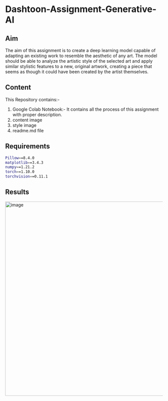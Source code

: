 # Dashtoon-Assignment-Generative-AI

## Aim 
The aim of this assignment is to create a deep learning model capable of adapting an existing work to resemble the aesthetic of any art. The model should be able to analyze the artistic style of the selected art and apply similar stylistic features to a new, original artwork, creating a piece that seems as though it could have been created by the artist themselves.

## Content

This Repository contains:-

1. Google Colab Notebook:- It contains all the process of this assignment with proper description.
2. content image
3. style image
4. readme.md file

## Requirements

```bash
Pillow==8.4.0
matplotlib==3.4.3
numpy==1.21.2
torch==1.10.0
torchvision==0.11.1
```

## Results

<img width="620" alt="image" src="https://github.com/ankitrajput77/Dashtoon-Assignment-Generative-AI/assets/113281225/d3f9709d-153a-4a85-9cd1-f62598386f0e">
